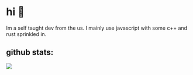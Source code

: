 # hi 👋

Im a self taught dev from the us. I mainly use javascript with some c++ and rust sprinkled in.

## github stats:

<a href="https://github.com/glitch978">
  <img align="center" src="https://github-readme-stats.vercel.app/api?username=glitch978&show_icons=true&count_private=true" />
</a>
